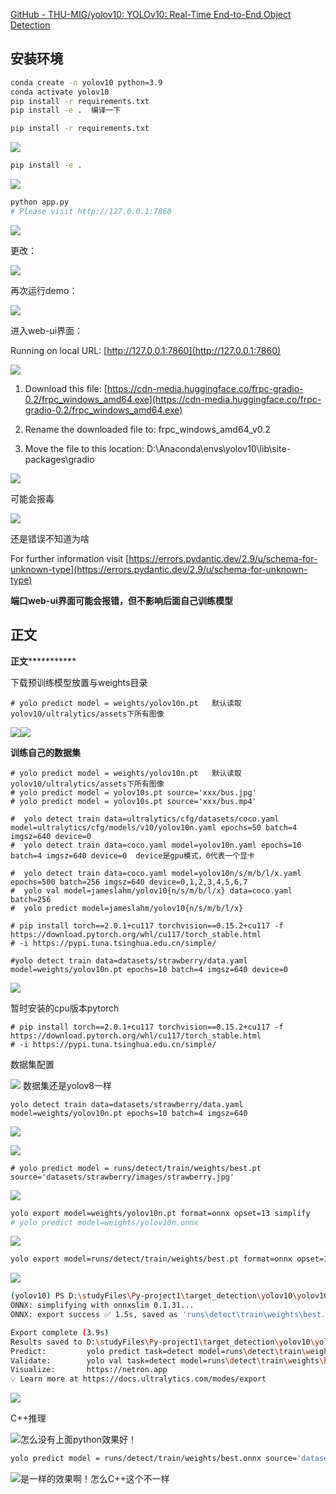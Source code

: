 [GitHub - THU-MIG/yolov10: YOLOv10: Real-Time End-to-End Object Detection](https://github.com/THU-MIG/yolov10)

## 安装环境
```bash
conda create -n yolov10 python=3.9
conda activate yolov10
pip install -r requirements.txt
pip install -e .  编译一下
```

```bash
pip install -r requirements.txt
```

![](https://cdn.nlark.com/yuque/0/2024/png/39216292/1726301072772-5308900f-edf4-46d8-b219-92cbbd96643d.png)

```bash
pip install -e .
```

![](https://cdn.nlark.com/yuque/0/2024/png/39216292/1726301375651-fa3197a4-f970-4778-b3db-0a6d522332be.png)

```bash
python app.py
# Please visit http://127.0.0.1:7860
```

![](https://cdn.nlark.com/yuque/0/2024/png/39216292/1726301781584-bd116a3f-0a09-4fbd-bd60-ae2ddd7b7878.png)

更改：

![](https://cdn.nlark.com/yuque/0/2024/png/39216292/1726302211479-11d967e3-d640-4e5f-872b-c3226eabd2fb.png)

再次运行demo：

![](https://cdn.nlark.com/yuque/0/2024/png/39216292/1726302249430-383d6aff-154c-456f-b6d8-e5d49870006f.png)

进入web-ui界面：

Running on local URL:  [http://127.0.0.1:7860](http://127.0.0.1:7860)

![](https://cdn.nlark.com/yuque/0/2024/png/39216292/1726302329598-74c3a815-cca0-4add-b0cc-1b7c8f541c9b.png)

1. Download this file: [https://cdn-media.huggingface.co/frpc-gradio-0.2/frpc_windows_amd64.exe](https://cdn-media.huggingface.co/frpc-gradio-0.2/frpc_windows_amd64.exe)

2. Rename the downloaded file to: frpc_windows_amd64_v0.2

3. Move the file to this location: D:\Anaconda\envs\yolov10\lib\site-packages\gradio

![](https://cdn.nlark.com/yuque/0/2024/png/39216292/1726302854276-11700055-917c-4d14-b630-38f9bfac2897.png)

可能会报毒

![](https://cdn.nlark.com/yuque/0/2024/png/39216292/1726303108359-6ac14206-9df5-49e0-b39b-c8fc4dadb652.png)



还是错误不知道为啥

For further information visit [https://errors.pydantic.dev/2.9/u/schema-for-unknown-type](https://errors.pydantic.dev/2.9/u/schema-for-unknown-type)



**端口web-ui界面可能会报错，但不影响后面自己训练模型**



## 正文
**********************************************正文*********************************************************

下载预训练模型放置与weights目录

```plain
# yolo predict model = weights/yolov10n.pt   默认读取yolov10/ultralytics/assets下所有图像
```

![](https://cdn.nlark.com/yuque/0/2024/jpeg/39216292/1726723178690-1dd228be-1273-4ae2-9130-9fbcd581edb2.jpeg)![](https://cdn.nlark.com/yuque/0/2024/jpeg/39216292/1726723189547-9a4313fd-27b2-4f33-a342-db3afa741531.jpeg)

**训练自己的数据集**

```plain
# yolo predict model = weights/yolov10n.pt   默认读取yolov10/ultralytics/assets下所有图像
# yolo predict model = yolov10s.pt source='xxx/bus.jpg'
# yolo predict model = yolov10s.pt source='xxx/bus.mp4'

#  yolo detect train data=ultralytics/cfg/datasets/coco.yaml model=ultralytics/cfg/models/v10/yolov10n.yaml epochs=50 batch=4 imgsz=640 device=0
#  yolo detect train data=coco.yaml model=yolov10n.yaml epochs=10 batch=4 imgsz=640 device=0  device是gpu模式，0代表一个显卡

#  yolo detect train data=coco.yaml model=yolov10n/s/m/b/l/x.yaml epochs=500 batch=256 imgsz=640 device=0,1,2,3,4,5,6,7
#  yolo val model=jameslahm/yolov10{n/s/m/b/l/x} data=coco.yaml batch=256
#  yolo predict model=jameslahm/yolov10{n/s/m/b/l/x}

# pip install torch==2.0.1+cu117 torchvision==0.15.2+cu117 -f https://download.pytorch.org/whl/cu117/torch_stable.html
# -i https://pypi.tuna.tsinghua.edu.cn/simple/

#yolo detect train data=datasets/strawberry/data.yaml model=weights/yolov10n.pt epochs=10 batch=4 imgsz=640 device=0
```

![](https://cdn.nlark.com/yuque/0/2024/png/39216292/1726723022635-d888cbfe-05d1-497c-9773-a880a730b2b3.png)

暂时安装的cpu版本pytorch

```plain
# pip install torch==2.0.1+cu117 torchvision==0.15.2+cu117 -f https://download.pytorch.org/whl/cu117/torch_stable.html
# -i https://pypi.tuna.tsinghua.edu.cn/simple/
```

数据集配置

![](https://cdn.nlark.com/yuque/0/2024/png/39216292/1726722774402-7d5b8a79-98b3-4de5-b290-b87bfed1684e.png) 数据集还是yolov8一样

```plain
yolo detect train data=datasets/strawberry/data.yaml model=weights/yolov10n.pt epochs=10 batch=4 imgsz=640

```

![](https://cdn.nlark.com/yuque/0/2024/png/39216292/1726722634204-eac91aa1-b9e7-4b1a-9b46-7f41a3bb98b6.png)

![](https://cdn.nlark.com/yuque/0/2024/png/39216292/1726722906659-9d8774d5-bede-4f05-bcf5-782ae362032d.png)

```plain
# yolo predict model = runs/detect/train/weights/best.pt source='datasets/strawberry/images/strawberry.jpg'
```

![](https://cdn.nlark.com/yuque/0/2024/jpeg/39216292/1726723488523-f9bae622-a6ff-436b-8820-82d496bedaf2.jpeg)



```bash
yolo export model=weights/yolov10n.pt format=onnx opset=13 simplify
# yolo predict model=weights/yolov10n.onnx
```

![](https://cdn.nlark.com/yuque/0/2024/png/39216292/1726724362546-8da86c31-9236-46aa-82f4-3aca7d7f55d8.png)

```bash
yolo export model=runs/detect/train/weights/best.pt format=onnx opset=13 simplify
```

![](https://cdn.nlark.com/yuque/0/2024/png/39216292/1726724775812-ba3f3a60-5b0a-4d21-b2d6-57b65e6d6482.png)

```bash
(yolov10) PS D:\studyFiles\Py-project1\target_detection\yolov10\yolov10-main> yolo export model=runs/detect/train/weights/best.pt format=onnx opset=13 simplify
ONNX: simplifying with onnxslim 0.1.31...
ONNX: export success ✅ 1.5s, saved as 'runs\detect\train\weights\best.onnx' (8.9 MB)

Export complete (3.9s)
Results saved to D:\studyFiles\Py-project1\target_detection\yolov10\yolov10-main\runs\detect\train\weights
Predict:         yolo predict task=detect model=runs\detect\train\weights\best.onnx imgsz=640
Validate:        yolo val task=detect model=runs\detect\train\weights\best.onnx imgsz=640 data=datasets/strawberry/data.yaml
Visualize:       https://netron.app
💡 Learn more at https://docs.ultralytics.com/modes/export

```

![](https://cdn.nlark.com/yuque/0/2024/png/39216292/1726724907506-24e1164b-d1e2-4318-a6b9-0cb887a3b034.png)

C++推理

![](https://cdn.nlark.com/yuque/0/2024/png/39216292/1726725189238-1303534b-6965-4afa-ad50-16a10dd925ee.png)怎么没有上面python效果好！



```bash
yolo predict model = runs/detect/train/weights/best.onnx source='datasets/strawberry/images/strawberry.jpg'
```

![](https://cdn.nlark.com/yuque/0/2024/jpeg/39216292/1726725466614-5a2615c6-d346-483d-9a3a-d316819a0d61.jpeg)是一样的效果啊！怎么C++这个不一样

